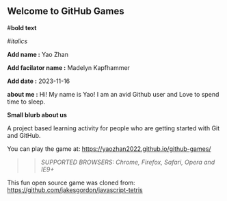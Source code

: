 ## Welcome to GitHub Games

#**bold text**

#_italics_

**Add name :** Yao Zhan

**Add facilator name :** Madelyn Kapfhammer

**Add date :** 2023-11-16


**about me :** Hi! My name is Yao! I am an avid Github user and Love to spend time to sleep.

**Small blurb about us**

A project based learning activity for people who are getting started with Git and GitHub.

You can play the game at: https://yaozhan2022.github.io/github-games/

>> _*SUPPORTED BROWSERS*: Chrome, Firefox, Safari, Opera and IE9+_

This fun open source game was cloned from: https://github.com/jakesgordon/javascript-tetris
